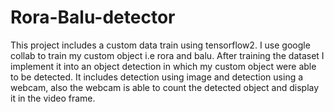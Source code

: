 # Rora-Balu-detector
This project includes a custom data train using tensorflow2. I use google collab to train my custom object i.e rora and balu. After training the dataset I implement it into an object detection in which my custom object were able to be detected. It includes detection using image and detection using a webcam, also the webcam is able to count the detected object and display it in the video frame.
